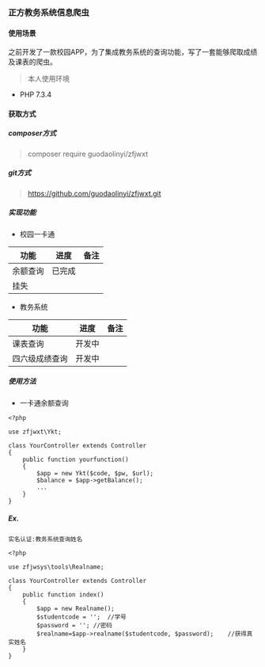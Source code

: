 ### 正方教务系统信息爬虫

#### 使用场景

之前开发了一款校园APP，为了集成教务系统的查询功能，写了一套能够爬取成绩及课表的爬虫。

> 本人使用环境

* PHP 7.3.4

#### 获取方式

##### composer方式

> composer require guodaolinyi/zfjwxt

##### git方式

> https://github.com/guodaolinyi/zfjwxt.git

##### 实现功能

* 校园一卡通

| 功能 | 进度 | 备注 |
|---|---|---|
| 余额查询 | 已完成 | |
| 挂失 | | |

* 教务系统

| 功能 | 进度 | 备注 |
|---|---|---|
| 课表查询 | 开发中 | |
| 四六级成绩查询 | 开发中 | |

##### 使用方法

* 一卡通余额查询

```
<?php

use zfjwxt\Ykt;

class YourController extends Controller
{
    public function yourfunction()
    {
        $app = new Ykt($code, $pw, $url);
        $balance = $app->getBalance();
        ...    
    }
}
```

##### Ex.

```
实名认证:教务系统查询姓名

<?php

use zfjwsys\tools\Realname;

class YourController extends Controller
{
    public function index()
    {
        $app = new Realname();
        $studentcode = '';  //学号
        $password = ''; //密码
        $realname=$app->realname($studentcode, $password);    //获得真实姓名
    }
}
```
